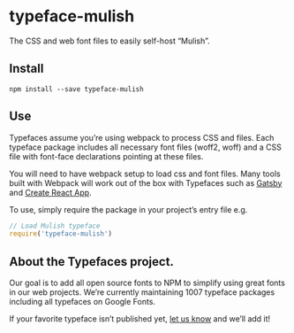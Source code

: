 
# typeface-mulish

The CSS and web font files to easily self-host “Mulish”.

## Install

`npm install --save typeface-mulish`

## Use

Typefaces assume you’re using webpack to process CSS and files. Each typeface
package includes all necessary font files (woff2, woff) and a CSS file with
font-face declarations pointing at these files.

You will need to have webpack setup to load css and font files. Many tools built
with Webpack will work out of the box with Typefaces such as [Gatsby](https://github.com/gatsbyjs/gatsby)
and [Create React App](https://github.com/facebookincubator/create-react-app).

To use, simply require the package in your project’s entry file e.g.

```javascript
// Load Mulish typeface
require('typeface-mulish')
```

## About the Typefaces project.

Our goal is to add all open source fonts to NPM to simplify using great fonts in
our web projects. We’re currently maintaining 1007 typeface packages
including all typefaces on Google Fonts.

If your favorite typeface isn’t published yet, [let us know](https://github.com/KyleAMathews/typefaces)
and we’ll add it!
